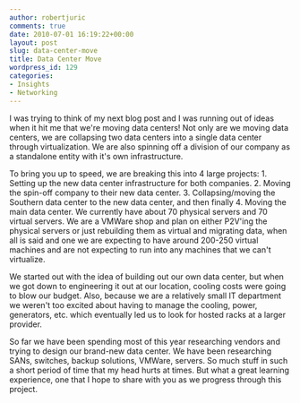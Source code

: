 ```yaml
---
author: robertjuric
comments: true
date: 2010-07-01 16:19:22+00:00
layout: post
slug: data-center-move
title: Data Center Move
wordpress_id: 129
categories:
- Insights
- Networking
---
```


I was trying to think of my next blog post and I was running out of ideas when it hit me that we're moving data centers! Not only are we moving data centers, we are collapsing two data centers into a single data center through virtualization. We are also spinning off a division of our company as a standalone entity with it's own infrastructure.

To bring you up to speed, we are breaking this into 4 large projects: 1. Setting up the new data center infrastructure for both companies. 2. Moving the spin-off company to their new data center. 3. Collapsing/moving the Southern data center to the new data center, and then finally 4. Moving the main data center. We currently have about 70 physical servers and 70 virtual servers. We are a VMWare shop and plan on either P2V'ing the physical servers or just rebuilding them as virtual and migrating data, when all is said and one we are expecting to have around 200-250 virtual machines and are not expecting to run into any machines that we can't virtualize.

We started out with the idea of building out our own data center, but when we got down to engineering it out at our location, cooling costs were going to blow our budget. Also, because we are a relatively small IT department we weren't too excited about having to manage the cooling, power, generators, etc. which eventually led us to look for hosted racks at a larger provider.

So far we have been spending most of this year researching vendors and trying to design our brand-new data center. We have been researching SANs, switches, backup solutions, VMWare, servers. So much stuff in such a short period of time that my head hurts at times. But what a great learning experience, one that I hope to share with you as we progress through this project.
